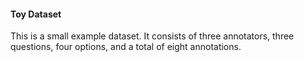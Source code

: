 #### Toy Dataset

This is a small example dataset. It consists of three annotators, three questions, four options, and a total of eight annotations.